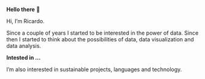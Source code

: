 **Hello there** 👋 

Hi, I’m Ricardo.

Since a couple of years I started to be interested in the power of data. Since then I started to think about the possibilities of data, data visualization and data analysis. 

**Intested in ...**

I’m also interested in sustainable projects, languages and technology.
